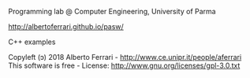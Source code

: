 Programming lab @ Computer Engineering, University of Parma

http://albertoferrari.github.io/pasw/

C++ examples

Copyleft (ɔ) 2018 Alberto Ferrari - http://www.ce.unipr.it/people/aferrari
This software is free - License: http://www.gnu.org/licenses/gpl-3.0.txt
